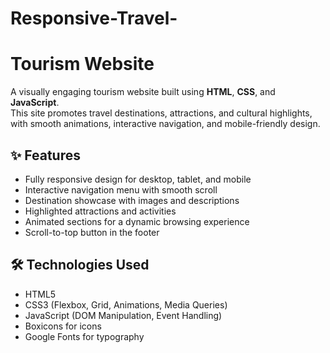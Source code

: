 # Responsive-Travel-

# Tourism Website

A visually engaging tourism website built using **HTML**, **CSS**, and **JavaScript**.  
This site promotes travel destinations, attractions, and cultural highlights, with smooth animations, interactive navigation, and mobile-friendly design.

## ✨ Features
- Fully responsive design for desktop, tablet, and mobile
- Interactive navigation menu with smooth scroll
- Destination showcase with images and descriptions
- Highlighted attractions and activities
- Animated sections for a dynamic browsing experience
- Scroll-to-top button in the footer

## 🛠️ Technologies Used
- HTML5
- CSS3 (Flexbox, Grid, Animations, Media Queries)
- JavaScript (DOM Manipulation, Event Handling)
- Boxicons for icons
- Google Fonts for typography

